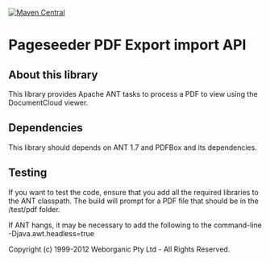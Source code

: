 [![Maven Central](https://img.shields.io/maven-central/v/org.pageseeder.pdf/pso-pdf-core.svg?label=Maven%20Central)](https://search.maven.org/search?q=g:%22org.pageseeder.pdf%22%20AND%20a:%22pso-pdf-core%22)

# Pageseeder PDF Export import API

About this library
------------------

This library provides Apache ANT tasks to process a PDF to view using the DocumentCloud viewer.

Dependencies
------------

This library should depends on ANT 1.7 and PDFBox and its dependencies.


Testing
-------

If you want to test the code, ensure that you add all the required libraries to the ANT classpath.
The build will prompt for a PDF file that should be in the /test/pdf folder.

If ANT hangs, it may be necessary to add the following to the command-line -Djava.awt.headless=true

Copyright (c) 1999-2012 Weborganic Pty Ltd - All Rights Reserved.
